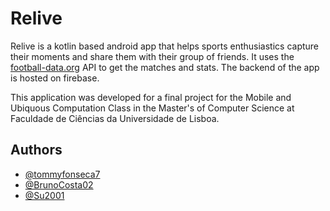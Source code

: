# Relive

Relive is a kotlin based android app that helps sports enthusiastics capture their moments and share them with their group of friends. 
It uses the [football-data.org](https://www.football-data.org/) API to get the matches and stats. The backend of the app is hosted on firebase.

This application was developed for a final project for the Mobile and Ubiquous Computation Class in the Master's of Computer Science at Faculdade de Ciências da Universidade de Lisboa.


## Authors

- [@tommyfonseca7](https://www.github.com/tommyfonseca7)
- [@BrunoCosta02](https://www.github.com/BrunoCosta02)
- [@Su2001](https://www.github.com/Su2001)
